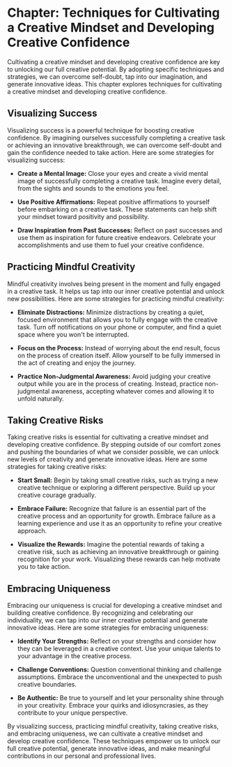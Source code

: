 Chapter: Techniques for Cultivating a Creative Mindset and Developing Creative Confidence
=========================================================================================

Cultivating a creative mindset and developing creative confidence are key to unlocking our full creative potential. By adopting specific techniques and strategies, we can overcome self-doubt, tap into our imagination, and generate innovative ideas. This chapter explores techniques for cultivating a creative mindset and developing creative confidence.

Visualizing Success
-------------------

Visualizing success is a powerful technique for boosting creative confidence. By imagining ourselves successfully completing a creative task or achieving an innovative breakthrough, we can overcome self-doubt and gain the confidence needed to take action. Here are some strategies for visualizing success:

* **Create a Mental Image:** Close your eyes and create a vivid mental image of successfully completing a creative task. Imagine every detail, from the sights and sounds to the emotions you feel.

* **Use Positive Affirmations:** Repeat positive affirmations to yourself before embarking on a creative task. These statements can help shift your mindset toward positivity and possibility.

* **Draw Inspiration from Past Successes:** Reflect on past successes and use them as inspiration for future creative endeavors. Celebrate your accomplishments and use them to fuel your creative confidence.

Practicing Mindful Creativity
-----------------------------

Mindful creativity involves being present in the moment and fully engaged in a creative task. It helps us tap into our inner creative potential and unlock new possibilities. Here are some strategies for practicing mindful creativity:

* **Eliminate Distractions:** Minimize distractions by creating a quiet, focused environment that allows you to fully engage with the creative task. Turn off notifications on your phone or computer, and find a quiet space where you won't be interrupted.

* **Focus on the Process:** Instead of worrying about the end result, focus on the process of creation itself. Allow yourself to be fully immersed in the act of creating and enjoy the journey.

* **Practice Non-Judgmental Awareness:** Avoid judging your creative output while you are in the process of creating. Instead, practice non-judgmental awareness, accepting whatever comes and allowing it to unfold naturally.

Taking Creative Risks
---------------------

Taking creative risks is essential for cultivating a creative mindset and developing creative confidence. By stepping outside of our comfort zones and pushing the boundaries of what we consider possible, we can unlock new levels of creativity and generate innovative ideas. Here are some strategies for taking creative risks:

* **Start Small:** Begin by taking small creative risks, such as trying a new creative technique or exploring a different perspective. Build up your creative courage gradually.

* **Embrace Failure:** Recognize that failure is an essential part of the creative process and an opportunity for growth. Embrace failure as a learning experience and use it as an opportunity to refine your creative approach.

* **Visualize the Rewards:** Imagine the potential rewards of taking a creative risk, such as achieving an innovative breakthrough or gaining recognition for your work. Visualizing these rewards can help motivate you to take action.

Embracing Uniqueness
--------------------

Embracing our uniqueness is crucial for developing a creative mindset and building creative confidence. By recognizing and celebrating our individuality, we can tap into our inner creative potential and generate innovative ideas. Here are some strategies for embracing uniqueness:

* **Identify Your Strengths:** Reflect on your strengths and consider how they can be leveraged in a creative context. Use your unique talents to your advantage in the creative process.

* **Challenge Conventions:** Question conventional thinking and challenge assumptions. Embrace the unconventional and the unexpected to push creative boundaries.

* **Be Authentic:** Be true to yourself and let your personality shine through in your creativity. Embrace your quirks and idiosyncrasies, as they contribute to your unique perspective.

By visualizing success, practicing mindful creativity, taking creative risks, and embracing uniqueness, we can cultivate a creative mindset and develop creative confidence. These techniques empower us to unlock our full creative potential, generate innovative ideas, and make meaningful contributions in our personal and professional lives.
